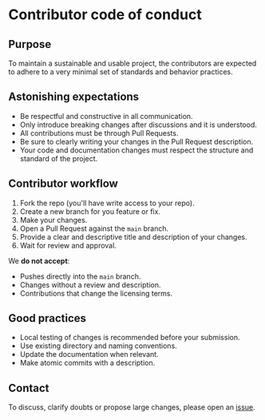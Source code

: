 # Contributor code of conduct

## Purpose

To maintain a sustainable and usable project, the contributors are expected to adhere to a very minimal set of standards and behavior practices. 

## Astonishing expectations

- Be respectful and constructive in all communication.
- Only introduce breaking changes after discussions and it is understood.
- All contributions must be through Pull Requests.
- Be sure to clearly writing your changes in the Pull Request description.
- Your code and documentation changes must respect the structure and standard of the project.

## Contributor workflow

1. Fork the repo (you'll have write access to your repo).
2. Create a new branch for you feature or fix.
3. Make your changes.
4. Open a Pull Request against the `main` branch.
5. Provide a clear and descriptive title and description of your changes.
6. Wait for review and approval.

We **do not accept**:
- Pushes directly into the `main` branch.
- Changes without a review and description.
- Contributions that change the licensing terms.

## Good practices

- Local testing of changes is recommended before your submission.
- Use existing directory and naming conventions.
- Update the documentation when relevant.
- Make atomic commits with a description.

## Contact

To discuss, clarify doubts or propose large changes, please open an [issue](https://github.com/jmeiracorbal/pdpe/issues).